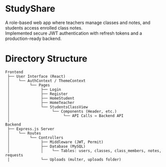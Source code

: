 # StudyShare 
A role-based web app where teachers manage classes and notes, and students access enrolled class notes.  
Implemented secure JWT authentication with refresh tokens and a production-ready backend.


# Directory Structure
```text
Frontend
 ├── User Interface (React)
 │    └── AuthContext / ThemeContext
 │         └── Pages
 │              ├── Login
 │              ├── Register
 │              ├── HomeStudent
 │              ├── HomeTeacher
 │              └── StudentsClassView
 │                   └── Components (Header, etc.)
 │                        └── API Calls → Backend API
 │
Backend
 ├── Express.js Server
 │    └── Routes
 │         └── Controllers
 │              ├── Middleware (JWT, Permit)
 │              ├── Database (MySQL)
 │              │    └── Tables: users, classes, class_members, notes, requests
 │              └── Uploads (multer, uploads folder)
